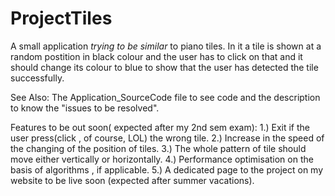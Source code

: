 # ProjectTiles
A small application *trying to be similar* to piano tiles.
In it a tile is shown at a random postition in black colour and the  user has to click on that and it should change its colour to blue to show that the user has detected the tile successfully.

See Also: The Application_SourceCode file to see code and the description to know the "issues to be resolved".

Features to be out soon( expected after my 2nd sem exam):
1.) Exit if the user press(click , of course, LOL) the wrong tile.
2.) Increase in the speed of the changing  of the position of tiles.
3.) The whole pattern of tile should move either vertically or horizontally.
4.) Performance optimisation on the basis of algorithms , if applicable.
5.) A dedicated page to the project on my website to be live soon (expected after summer vacations).
